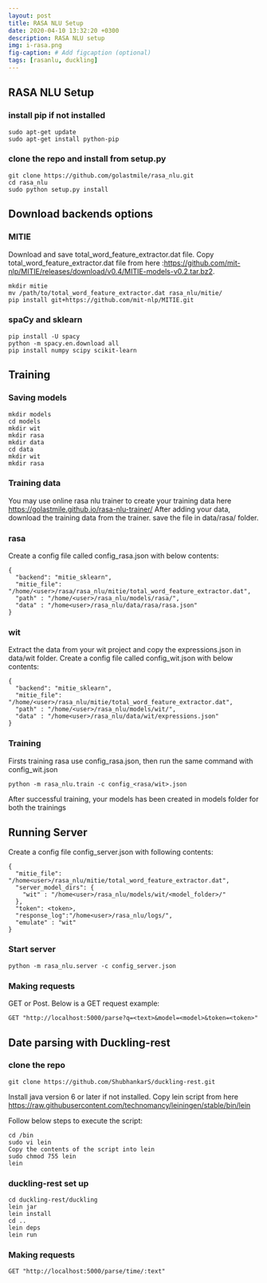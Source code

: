 ```yaml
---
layout: post
title: RASA NLU Setup
date: 2020-04-10 13:32:20 +0300
description: RASA NLU setup 
img: i-rasa.png
fig-caption: # Add figcaption (optional)
tags: [rasanlu, duckling]
---
```

## RASA NLU Setup
### install pip if not installed
```
sudo apt-get update
sudo apt-get install python-pip
```

### clone the repo and install from setup.py
```
git clone https://github.com/golastmile/rasa_nlu.git
cd rasa_nlu
sudo python setup.py install
```

## Download backends options
### MITIE
Download and save total_word_feature_extractor.dat file. Copy total_word_feature_extractor.dat file from here :https://github.com/mit-nlp/MITIE/releases/download/v0.4/MITIE-models-v0.2.tar.bz2.
```
mkdir mitie
mv /path/to/total_word_feature_extractor.dat rasa_nlu/mitie/
pip install git+https://github.com/mit-nlp/MITIE.git
```
### spaCy and sklearn
```
pip install -U spacy
python -m spacy.en.download all
pip install numpy scipy scikit-learn
```
## Training
### Saving models
```
mkdir models
cd models
mkdir wit
mkdir rasa
mkdir data
cd data
mkdir wit
mkdir rasa
```
### Training data
You may use online rasa nlu trainer to create your training data here https://golastmile.github.io/rasa-nlu-trainer/
After adding your data, download the training data from the trainer. save the file in data/rasa/ folder.
### rasa
Create a config file called config_rasa.json with below contents:
```
{
  "backend": "mitie_sklearn",
  "mitie_file": "/home/<user>/rasa/rasa_nlu/mitie/total_word_feature_extractor.dat",
  "path" : "/home/<user>/rasa_nlu/models/rasa/",
  "data" : "/home<user>/rasa_nlu/data/rasa/rasa.json"
}
```
### wit
Extract the data from your wit project and copy the expressions.json in data/wit folder.
Create a config file called config_wit.json with below contents:
```
{
  "backend": "mitie_sklearn",
  "mitie_file": "/home/<user>/rasa_nlu/mitie/total_word_feature_extractor.dat",
  "path" : "/home/<user>/rasa_nlu/models/wit/",
  "data" : "/home<user>/rasa_nlu/data/wit/expressions.json"
}
```
### Training
Firsts training rasa use config_rasa.json, then run the same command with config_wit.json
```
python -m rasa_nlu.train -c config_<rasa/wit>.json
```
After successful training, your models has been created in models folder for both the trainings

## Running Server
Create a config file config_server.json with following contents:
```
{
  "mitie_file": "/home<user>/rasa_nlu/mitie/total_word_feature_extractor.dat",
  "server_model_dirs": {
    "wit" : "/home<user>/rasa_nlu/models/wit/<model_folder>/"
  },
  "token": <token>,
  "response_log":"/home<user>/rasa_nlu/logs/",
  "emulate" : "wit" 
}
```
### Start server
```
python -m rasa_nlu.server -c config_server.json
```

### Making requests
GET or Post. Below is a GET request example:
```
GET "http://localhost:5000/parse?q=<text>&model=<model>&token=<token>"
```

## Date parsing with Duckling-rest
### clone the repo
```
git clone https://github.com/ShubhankarS/duckling-rest.git
```
Install java version 6 or later if not installed. Copy lein script from here https://raw.githubusercontent.com/technomancy/leiningen/stable/bin/lein

Follow below steps to execute the script:
```
cd /bin
sudo vi lein
Copy the contents of the script into lein
sudo chmod 755 lein
lein
```
### duckling-rest set up
```
cd duckling-rest/duckling
lein jar
lein install
cd ..
lein deps
lein run
```
### Making requests
```
GET "http://localhost:5000/parse/time/:text"
```
